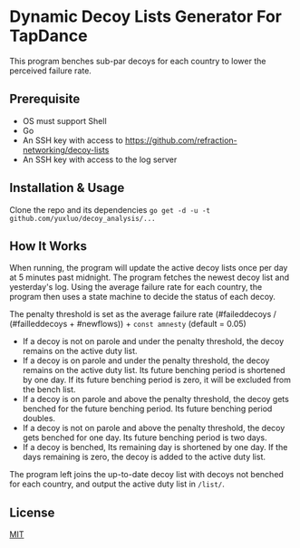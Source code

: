 # Dynamic Decoy Lists Generator For TapDance

This program benches sub-par decoys for each country to lower the perceived failure rate.

## Prerequisite
- OS must support Shell
- Go
- An SSH key with access to <https://github.com/refraction-networking/decoy-lists>
- An SSH key with access to the log server 


## Installation & Usage
Clone the repo and its dependencies
```go get -d -u -t github.com/yuxluo/decoy_analysis/...```



## How It Works
When running, the program will update the active decoy lists once per day at 5 minutes past midnight. The program fetches the newest decoy list and yesterday's log.
Using the average failure rate for each country, the program then uses a state machine to decide the status of each decoy. 

The penalty threshold is set as the average failure rate (#faileddecoys / (#failleddecoys + #newflows)) + ``const amnesty`` (default = 0.05)

- If a decoy is not on parole and under the penalty threshold, the decoy remains on the active duty list. 
- If a decoy is on parole and under the penalty threshold, the decoy remains on the active duty list. Its future benching period is shortened by one day. If its future benching period is zero, it will be excluded from the bench list. 
- If a decoy is on parole and above the penalty threshold, the decoy gets benched for the future benching period. Its future benching period doubles. 
- If a decoy is not on parole and above the penalty threshold, the decoy gets benched for one day. Its future benching period is two days. 
- If a decoy is benched, Its remaining day is shortened by one day. If the days remaining is zero, the decoy is added to the active duty list. 

The program left joins the up-to-date decoy list with decoys not benched for each country, and output the active duty list in `/list/`.
## License
[MIT](https://choosealicense.com/licenses/mit/)
